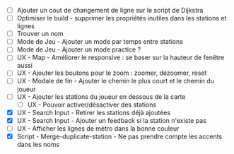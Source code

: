 - [ ] Ajouter un cout de changement de ligne sur le script de Dijkstra
- [ ] Optimiser le build - supprimer les propriétés inutiles dans les stations et lignes
- [ ] Trouver un nom
- [ ] Mode de Jeu - Ajouter un mode par temps entre stations
- [ ] Mode de Jeu - Ajouter un mode practice ?
- [ ] UX - Map - Améliorer le responsive : se baser sur la hauteur de fenêtre aussi
- [ ] UX - Ajouter les boutons pour le zoom : zoomer, dézoomer, reset
- [ ] UX - Modale de fin - Ajouter le chemin le plus court et le chemin du joueur
- [ ] UX - Ajouter les stations du joueur en dessous de la carte
  - [ ] UX - Pouvoir activer/désactiver des stations
- [x] UX - Search Input - Retirer les stations déjà ajoutées
- [x] UX - Search Input - Ajouter un feedback si la station n'existe pas
- [ ] UX - Afficher les lignes de métro dans la bonne couleur
- [x] Script - Merge-duplicate-station - Ne pas prendre compte les accents dans les noms
